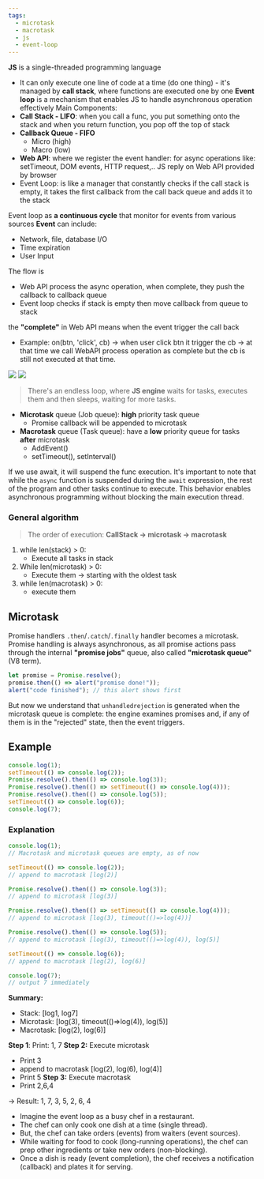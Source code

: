 ```yaml
---
tags:
  - microtask
  - macrotask
  - js
  - event-loop
---
```

**JS** is a single-threaded programming language
- It can only execute one line of code at a time (do one thing) - it's managed by **call stack**, where functions are executed one by one
**Event loop** is a mechanism that enables JS to handle asynchronous operation effectively
Main Components:
- **Call Stack - LIFO**: when you call a func, you put something onto the stack and when you return function, you pop off the top of stack
- **Callback Queue - FIFO**
	- Micro (high)
	- Macro (low)
- **Web API**: where we register the event handler: for async operations like: setTimeout, DOM events, HTTP request,.. JS reply on Web API provided by browser
- Event Loop: is like a manager that constantly checks if the call stack is empty, it takes the first callback from the call back queue and adds it to the stack

Event loop as **a continuous cycle** that monitor for events from various sources
**Event** can include:
- Network, file, database I/O
- Time expiration 
- User Input

The flow is
- Web API process the async operation, when complete, they push the callback to callback queue
- Event loop checks if stack is empty then move callback from queue to stack

the **"complete"** in Web API means when the event trigger the call back
- Example: on(btn, 'click', cb) -> when user click btn it trigger the cb -> at that time we call WebAPI process operation as complete but the cb is still not executed at that time.

![](../assets/event-loop-1.png)
![](../assets/cb-queue.png)

> There's an endless loop, where **JS engine** waits for tasks, executes them and then sleeps, waiting for more tasks.
- **Microtask** queue (Job queue): **high** priority task queue
	- Promise callback will be appended to microtask
- **Macrotask** queue (Task queue): have a **low** priority queue for tasks **after** microtask
	- AddEvent()
	- setTimeout(), setInterval()


If we use await, it will suspend the func execution.
It's important to note that while the `async` function is suspended during the `await` expression, the rest of the program and other tasks continue to execute. This behavior enables asynchronous programming without blocking the main execution thread.

### General algorithm
> The order of execution: **CallStack -> microtask -> macrotask**
1. while len(stack) > 0:
	- Execute all tasks in stack
2. While len(microtask) > 0:
	- Execute them -> starting with the oldest task
3. while len(macrotask) > 0:
	- execute them

## Microtask
Promise handlers `.then`/`.catch`/`.finally` handler becomes a microtask.
Promise handling is always asynchronous, as all promise actions pass through the internal **"promise jobs"** queue, also called **"microtask queue"** (V8 term).
```javascript
let promise = Promise.resolve();
promise.then(() => alert("promise done!"));
alert("code finished"); // this alert shows first
```
But now we understand that `unhandledrejection` is generated when the microtask queue is complete: the engine examines promises and, if any of them is in the "rejected" state, then the event triggers.

## Example
```javascript
console.log(1);
setTimeout(() => console.log(2));
Promise.resolve().then(() => console.log(3));
Promise.resolve().then(() => setTimeout(() => console.log(4)));
Promise.resolve().then(() => console.log(5));
setTimeout(() => console.log(6));
console.log(7);
```
### Explanation
```javascript
console.log(1);
// Macrotask and microtask queues are empty, as of now

setTimeout(() => console.log(2));
// append to macrotask [log(2)]

Promise.resolve().then(() => console.log(3));
// append to microtask [log(3)]

Promise.resolve().then(() => setTimeout(() => console.log(4)));
// append to microtask [log(3), timeout(()=>log(4))]

Promise.resolve().then(() => console.log(5));
// append to microtask [log(3), timeout(()=>log(4)), log(5)]

setTimeout(() => console.log(6));
// append to macrotask [log(2), log(6)]

console.log(7);
// output 7 immediately
```
**Summary:**
- Stack: [log1, log7]
- Microtask: [log(3), timeout(()=>log(4)), log(5)]
- Macrotask: [log(2), log(6)]

**Step 1**: Print: 1, 7
**Step 2:** Execute microtask
- Print 3
- append to macrotask [log(2), log(6), log(4)]
- Print 5
**Step 3:** Execute macrotask
- Print 2,6,4

-> Result: 1, 7, 3, 5, 2, 6, 4


- Imagine the event loop as a busy chef in a restaurant.
- The chef can only cook one dish at a time (single thread).
- But, the chef can take orders (events) from waiters (event sources).
- While waiting for food to cook (long-running operations), the chef can prep other ingredients or take new orders (non-blocking).
- Once a dish is ready (event completion), the chef receives a notification (callback) and plates it for serving.
